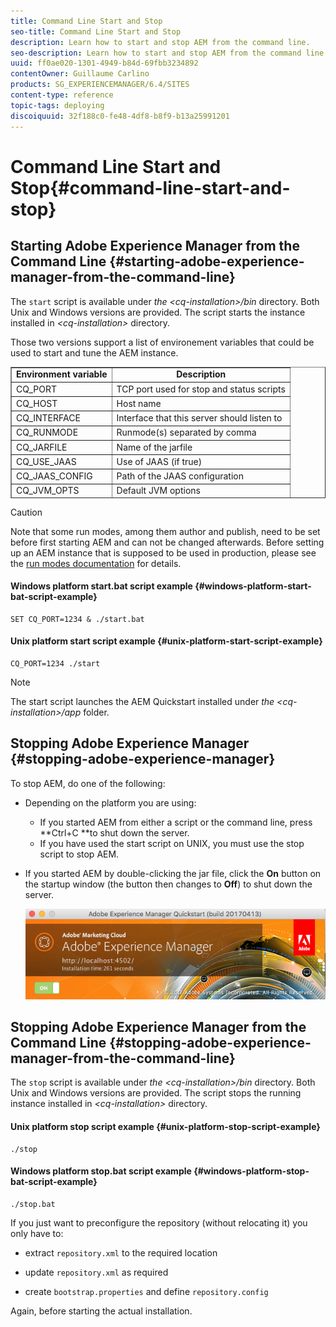 ```yaml
---
title: Command Line Start and Stop
seo-title: Command Line Start and Stop
description: Learn how to start and stop AEM from the command line.
seo-description: Learn how to start and stop AEM from the command line.
uuid: ff0ae020-1301-4949-b84d-69fbb3234892
contentOwner: Guillaume Carlino
products: SG_EXPERIENCEMANAGER/6.4/SITES
content-type: reference
topic-tags: deploying
discoiquuid: 32f188c0-fe48-4df8-b8f9-b13a25991201
---
```


# Command Line Start and Stop{#command-line-start-and-stop}

## Starting Adobe Experience Manager from the Command Line {#starting-adobe-experience-manager-from-the-command-line}

The `start` script is available under *the &lt;cq-installation&gt;/bin* directory. Both Unix and Windows versions are provided. The script starts the instance installed in *&lt;cq-installation&gt;* directory.

Those two versions support a list of environement variables that could be used to start and tune the AEM instance.

<table border="1" cellpadding="1" cellspacing="0" height="210" width="368"> 
 <tbody> 
  <tr> 
   <td style="text-align: center;"><strong>Environment variable </strong></td> 
   <td style="text-align: center;"><strong>Description </strong></td> 
  </tr> 
  <tr> 
   <td>CQ_PORT</td> 
   <td>TCP port used for stop and status scripts<br /> </td> 
  </tr> 
  <tr> 
   <td>CQ_HOST</td> 
   <td>Host name<br /> </td> 
  </tr> 
  <tr> 
   <td>CQ_INTERFACE</td> 
   <td>Interface that this server should listen to<br /> </td> 
  </tr> 
  <tr> 
   <td>CQ_RUNMODE</td> 
   <td>Runmode(s) separated by comma<br /> </td> 
  </tr> 
  <tr> 
   <td>CQ_JARFILE</td> 
   <td>Name of the jarfile<br /> </td> 
  </tr> 
  <tr> 
   <td>CQ_USE_JAAS</td> 
   <td>Use of JAAS (if true)<br /> </td> 
  </tr> 
  <tr> 
   <td>CQ_JAAS_CONFIG</td> 
   <td>Path of the JAAS configuration<br /> </td> 
  </tr> 
  <tr> 
   <td>CQ_JVM_OPTS</td> 
   <td>Default JVM options<br /> </td> 
  </tr> 
 </tbody> 
</table>

>[!CAUTION]
>
>Note that some run modes, among them author and publish, need to be set before first starting AEM and can not be changed afterwards. Before setting up an AEM instance that is supposed to be used in production, please see the [run modes documentation](../../../sites/deploying/using/configure-runmodes.md) for details.

#### Windows platform start.bat script example {#windows-platform-start-bat-script-example}

```shell
SET CQ_PORT=1234 & ./start.bat
```

#### Unix platform start script example {#unix-platform-start-script-example}

```shell
CQ_PORT=1234 ./start
```

>[!NOTE]
>
>The start script launches the AEM Quickstart installed under *the &lt;cq-installation&gt;/app* folder.

## Stopping Adobe Experience Manager {#stopping-adobe-experience-manager}

To stop AEM, do one of the following:

* Depending on the platform you are using:

    * If you started AEM from either a script or the command line, press **Ctrl+C **to shut down the server.
    * If you have used the start script on UNIX, you must use the stop script to stop AEM.

* If you started AEM by double-clicking the jar file, click the **On** button on the startup window (the button then changes to **Off**) to shut down the server.

  ![](assets/chlimage_1-63.png)

## Stopping Adobe Experience Manager from the Command Line {#stopping-adobe-experience-manager-from-the-command-line}

The `stop` script is available under *the &lt;cq-installation&gt;/bin* directory. Both Unix and Windows versions are provided. The script stops the running instance installed in *&lt;cq-installation&gt;* directory.

#### Unix platform stop script example {#unix-platform-stop-script-example}

```shell
./stop
```

#### Windows platform stop.bat script example {#windows-platform-stop-bat-script-example}

```shell
./stop.bat
```

If you just want to preconfigure the repository (without relocating it) you only have to:

* extract `repository.xml` to the required location   

* update `repository.xml` as required  

* create `bootstrap.properties` and define `repository.config`

Again, before starting the actual installation.  

